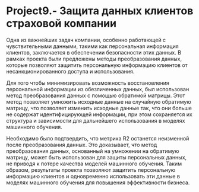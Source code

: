 # Project9.- Защита данных клиентов страховой компании
Одна из важнейших задач компании, особенно работающей с чувствительными данными, такими как персональная информация клиентов, заключается в обеспечении безопасности этих данных. В рамках проекта были предложены методы преобразования данных, которые позволяют защитить персональную информацию клиентов от несанкционированного доступа и использования.

Для того чтобы минимизировать возможность восстановления персональной информации из обезличенных данных, был использован метод преобразования данных с помощью обратимой матрицы. Этот метод позволяет умножить исходные данные на случайную обратимую матрицу, что позволяет изменить исходные данные так, что они больше не содержат идентифицирующей информации, при этом сохраняется их структура и зависимости для дальнейшего использования в моделях машинного обучения.

Необходимо было подтвердить, что метрика R2 останется неизменной после преобразования данных. Это доказывает, что метод преобразования данных, основанный на умножении на обратимую матрицу, может быть использован для защиты персональных данных, не приводя к потере качества моделей машинного обучения. Таким образом, результаты проекта позволяют защитить персональную информацию клиентов и одновременно использовать эти данные в моделях машинного обучения для повышения эффективности бизнеса.

